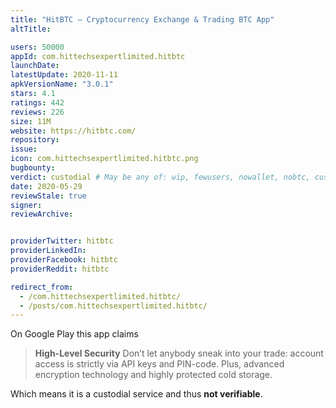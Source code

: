 ```yaml
---
title: "HitBTC – Cryptocurrency Exchange & Trading BTC App"
altTitle: 

users: 50000
appId: com.hittechsexpertlimited.hitbtc
launchDate: 
latestUpdate: 2020-11-11
apkVersionName: "3.0.1"
stars: 4.1
ratings: 442
reviews: 226
size: 11M
website: https://hitbtc.com/
repository: 
issue: 
icon: com.hittechsexpertlimited.hitbtc.png
bugbounty: 
verdict: custodial # May be any of: wip, fewusers, nowallet, nobtc, custodial, nosource, nonverifiable, reproducible, bounty, defunct
date: 2020-05-29
reviewStale: true
signer: 
reviewArchive:


providerTwitter: hitbtc
providerLinkedIn: 
providerFacebook: hitbtc
providerReddit: hitbtc

redirect_from:
  - /com.hittechsexpertlimited.hitbtc/
  - /posts/com.hittechsexpertlimited.hitbtc/
---
```



On Google Play this app claims

> **High-Level Security**
  Don’t let anybody sneak into your trade: account access is strictly via API
  keys and PIN-code. Plus, advanced encryption technology and highly protected
  cold storage.

Which means it is a custodial service and thus **not verifiable**.